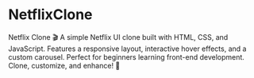 # NetflixClone
 Netflix Clone 🎬 A simple Netflix UI clone built with HTML, CSS, and JavaScript. Features a responsive layout, interactive hover effects, and a custom carousel. Perfect for beginners learning front-end development. Clone, customize, and enhance! 🚀
